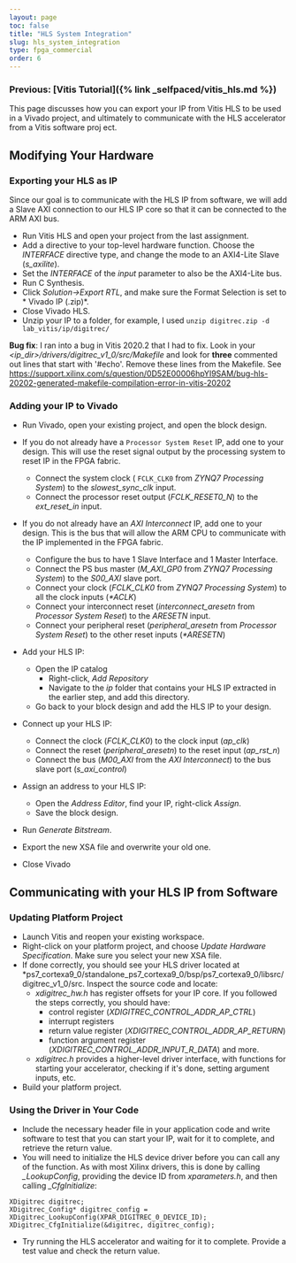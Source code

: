 ```yaml
---
layout: page
toc: false
title: "HLS System Integration"
slug: hls_system_integration
type: fpga_commercial
order: 6
---
```


### Previous: [Vitis Tutorial]({% link _selfpaced/vitis_hls.md %})

This page discusses how you can export your IP from Vitis HLS to be used in a Vivado project, and ultimately to communicate with the HLS accelerator from a Vitis software proj ect.

## Modifying Your Hardware

### Exporting your HLS as IP
  Since our goal is to communicate with the HLS IP from software, we will add a Slave AXI connection to our HLS IP core so that it can be connected to the ARM AXI bus.

* Run Vitis HLS and open your project from the last assignment.
* Add a directive to your top-level hardware function.  Choose the *INTERFACE* directive type, and change the mode to an AXI4-Lite Slave (*s_axilite*).
* Set the *INTERFACE* of the *input* parameter to also be the AXI4-Lite bus.
* Run C Synthesis.
* Click *Solution->Export RTL*, and make sure the Format Selection is set to * Vivado IP (.zip)*.
* Close Vivado HLS.
* Unzip your IP to a folder, for example, I used `unzip digitrec.zip -d lab_vitis/ip/digitrec/`

**Bug fix**: I ran into a bug in Vitis 2020.2 that I had to fix.  Look in your *\<ip_dir\>/drivers/digitrec_v1_0/src/Makefile* and look for **three** commented out lines that start with '#echo'.  Remove these lines from the Makefile.  See <https://support.xilinx.com/s/question/0D52E00006hpYI9SAM/bug-hls-20202-generated-makefile-compilation-error-in-vitis-20202>


### Adding your IP to Vivado
* Run Vivado, open your existing project, and open the block design.
* If you do not already have a `Processor System Reset` IP, add one to your design.  This will use the reset signal output by the processing system to reset IP in the FPGA fabric.  
	* Connect the system clock ( `FCLK_CLK0` from *ZYNQ7 Processing System*) to the *slowest_sync_clk* input.
	* Connect the processor reset output (*FCLK_RESET0_N*) to the *ext_reset_in* input.		
* If you do not already have an *AXI Interconnect* IP, add one to your design.  This is the bus that will allow the ARM CPU to communicate with the IP implemented in the FPGA fabric.
	* Configure the bus to have 1 Slave Interface and 1 Master Interface.
	* Connect the PS bus master (*M_AXI_GP0* from *ZYNQ7 Processing System*) to the *S00_AXI* slave port.
	* Connect your clock (*FCLK_CLK0* from *ZYNQ7 Processing System*) to all the clock inputs (_*ACLK_)
	* Connect your interconnect reset (*interconnect_aresetn* from *Processor System Reset*) to the *ARESETN* input.
	* Connect your peripheral reset (*peripheral_aresetn* from *Processor System Reset*) to the other reset inputs (_*ARESETN_)


* Add your HLS IP:
	* Open the IP catalog
		* Right-click, *Add Repository*
		* Navigate to the *ip* folder that contains your HLS IP extracted in the earlier step, and add this directory.
	* Go back to your block design and add the HLS IP to your design.
	
* Connect up your HLS IP:
	* Connect the clock (*FCLK_CLK0*) to the clock input (*ap_clk*)
	* Connect the reset (*peripheral_aresetn*) to the reset input (*ap_rst_n*)
	* Connect the bus (*M00_AXI* from the *AXI Interconnect*) to the bus slave port (*s_axi_control*)
	
* Assign an address to your HLS IP:
	* Open the *Address Editor*, find your IP, right-click *Assign*.
	* Save the block design.
	
* Run *Generate Bitstream*.
	
* Export the new XSA file and overwrite your old one.  

* Close Vivado


## Communicating with your HLS IP from Software

### Updating Platform Project
* Launch Vitis and reopen your existing workspace.
* Right-click on your platform project, and choose *Update Hardware Specification*. Make sure you select your new XSA file.
* If done correctly, you should see your HLS driver located at *ps7_cortexa9_0/standalone_ps7_cortexa9_0/bsp/ps7_cortexa9_0/libsrc/digitrec_v1_0/src.  Inspect the source code and locate:
	* *xdigitrec_hw.h* has register offsets for your IP core.  If you followed the steps correctly, you should have:
	  * control register (*XDIGITREC_CONTROL_ADDR_AP_CTRL*)
	  * interrupt registers
	  * return value register (*XDIGITREC_CONTROL_ADDR_AP_RETURN*)
	  * function argument register (*XDIGITREC_CONTROL_ADDR_INPUT_R_DATA*) and more.
	* *xdigitrec.h* provides a higher-level driver interface, with functions for starting your accelerator, checking if it's done, setting argument inputs, etc.
* Build your platform project.

### Using the Driver in Your Code
* Include the necessary header file in your application code and write software to test that you can start your IP, wait for it to complete, and retrieve the return value.  
* You will need to initialize the HLS device driver before you can call any of the function.  As with most Xilinx drivers, this is done by calling *_LookupConfig*, providing the device ID from *xparameters.h*, and then calling *_CfgInitialize*:
```
XDigitrec digitrec;
XDigitrec_Config* digitrec_config = XDigitrec_LookupConfig(XPAR_DIGITREC_0_DEVICE_ID);
XDigitrec_CfgInitialize(&digitrec, digitrec_config);
```

* Try running the HLS accelerator and waiting for it to complete.  Provide a test value and check the return value.
